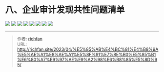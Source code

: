 # 八、企业审计发现共性问题清单

![](https://jsd.cdn.zzko.cn/gh/richffan/img@main/audit/审计发现共性问题清单/八-企业审计发现共性问题清单/企业审计发现共性问题清单_页面_079.webp)
![](https://jsd.cdn.zzko.cn/gh/richffan/img@main/audit/审计发现共性问题清单/八-企业审计发现共性问题清单/企业审计发现共性问题清单_页面_080.webp)
![](https://jsd.cdn.zzko.cn/gh/richffan/img@main/audit/审计发现共性问题清单/八-企业审计发现共性问题清单/企业审计发现共性问题清单_页面_081.webp)
![](https://jsd.cdn.zzko.cn/gh/richffan/img@main/audit/审计发现共性问题清单/八-企业审计发现共性问题清单/企业审计发现共性问题清单_页面_082.webp)
![](https://jsd.cdn.zzko.cn/gh/richffan/img@main/audit/审计发现共性问题清单/八-企业审计发现共性问题清单/企业审计发现共性问题清单_页面_083.webp)
![](https://jsd.cdn.zzko.cn/gh/richffan/img@main/audit/审计发现共性问题清单/八-企业审计发现共性问题清单/企业审计发现共性问题清单_页面_084.webp)
![](https://jsd.cdn.zzko.cn/gh/richffan/img@main/audit/审计发现共性问题清单/八-企业审计发现共性问题清单/企业审计发现共性问题清单_页面_085.webp)
![](https://jsd.cdn.zzko.cn/gh/richffan/img@main/audit/审计发现共性问题清单/八-企业审计发现共性问题清单/企业审计发现共性问题清单_页面_086.webp)


---

> 作者: [richfan](https://richfan.site/)  
> URL: http://richfan.site/2023/04/%E5%85%AB%E4%BC%81%E4%B8%9A%E5%AE%A1%E8%AE%A1%E5%8F%91%E7%8E%B0%E5%85%B1%E6%80%A7%E9%97%AE%E9%A2%98%E6%B8%85%E5%8D%95/  


